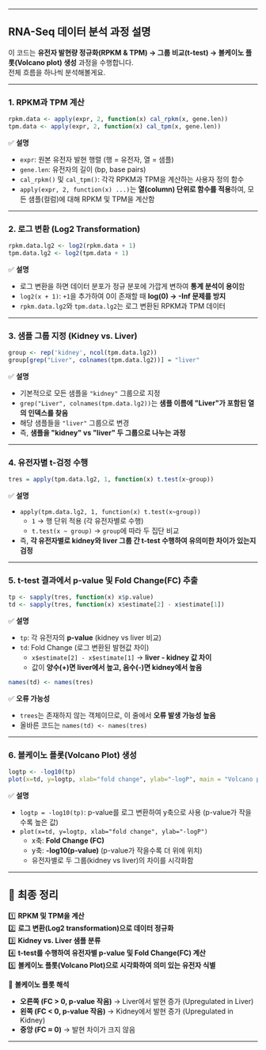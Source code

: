 ___
## **RNA-Seq 데이터 분석 과정 설명**

이 코드는 **유전자 발현량 정규화(RPKM & TPM) → 그룹 비교(t-test) → 볼케이노 플롯(Volcano plot) 생성** 과정을 수행합니다.  
전체 흐름을 하나씩 분석해볼게요.

---

### **1. RPKM과 TPM 계산**

```r
rpkm.data <- apply(expr, 2, function(x) cal_rpkm(x, gene.len))
tpm.data <- apply(expr, 2, function(x) cal_tpm(x, gene.len))
```

✅ **설명**

- `expr`: 원본 유전자 발현 행렬 (행 = 유전자, 열 = 샘플)
- `gene.len`: 유전자의 길이 (bp, base pairs)
- `cal_rpkm()` 및 `cal_tpm()`: 각각 RPKM과 TPM을 계산하는 사용자 정의 함수
- `apply(expr, 2, function(x) ...)`는 **열(column) 단위로 함수를 적용**하여, 모든 샘플(컬럼)에 대해 RPKM 및 TPM을 계산함

---

### **2. 로그 변환 (Log2 Transformation)**

```r
rpkm.data.lg2 <- log2(rpkm.data + 1)
tpm.data.lg2 <- log2(tpm.data + 1)
```

✅ **설명**

- 로그 변환을 하면 데이터 분포가 정규 분포에 가깝게 변하여 **통계 분석이 용이**함
- `log2(x + 1)`: `+1`을 추가하여 0이 존재할 때 **log(0) → -Inf 문제를 방지**
- `rpkm.data.lg2`와 `tpm.data.lg2`는 로그 변환된 RPKM과 TPM 데이터

---

### **3. 샘플 그룹 지정 (Kidney vs. Liver)**

```r
group <- rep('kidney', ncol(tpm.data.lg2))  
group[grep("Liver", colnames(tpm.data.lg2))] = "liver"
```

✅ **설명**

- 기본적으로 모든 샘플을 `"kidney"` 그룹으로 지정
- `grep("Liver", colnames(tpm.data.lg2))`는 **샘플 이름에 "Liver"가 포함된 열의 인덱스를 찾음**
- 해당 샘플들을 `"liver"` 그룹으로 변경
- 즉, **샘플을 "kidney" vs "liver" 두 그룹으로 나누는 과정**

---

### **4. 유전자별 t-검정 수행**

```r
tres = apply(tpm.data.lg2, 1, function(x) t.test(x~group))
```

✅ **설명**

- `apply(tpm.data.lg2, 1, function(x) t.test(x~group))`
    - `1` → 행 단위 적용 (각 유전자별로 수행)
    - `t.test(x ~ group)` → `group`에 따라 두 집단 비교
- 즉, **각 유전자별로 kidney와 liver 그룹 간 t-test 수행하여 유의미한 차이가 있는지 검정**

---

### **5. t-test 결과에서 p-value 및 Fold Change(FC) 추출**

```r
tp <- sapply(tres, function(x) x$p.value)
td <- sapply(tres, function(x) x$estimate[2] - x$estimate[1])
```

✅ **설명**

- `tp`: 각 유전자의 **p-value** (kidney vs liver 비교)
- `td`: Fold Change (로그 변환된 발현값 차이)
    - `x$estimate[2] - x$estimate[1]` → **liver - kidney 값 차이**
    - 값이 **양수(+)면 liver에서 높고, 음수(-)면 kidney에서 높음**

```r
names(td) <- names(tres)
```

✅ **오류 가능성**

- `trees`는 존재하지 않는 객체이므로, 이 줄에서 **오류 발생 가능성 높음**
- 올바른 코드는 `names(td) <- names(tres)`

---

### **6. 볼케이노 플롯(Volcano Plot) 생성**

```r
logtp <- -log10(tp)
plot(x=td, y=logtp, xlab="fold change", ylab="-logP", main = "Volcano plot of kidney vs. liver")
```

✅ **설명**

- `logtp = -log10(tp)`: p-value를 로그 변환하여 y축으로 사용 (p-value가 작을수록 높은 값)
- `plot(x=td, y=logtp, xlab="fold change", ylab="-logP")`
    - x축: **Fold Change (FC)**
    - y축: **-log10(p-value)** (p-value가 작을수록 더 위에 위치)
    - 유전자별로 두 그룹(kidney vs liver)의 차이를 시각화함

---

## **📌 최종 정리**

1️⃣ **RPKM 및 TPM을 계산**  
2️⃣ **로그 변환(Log2 transformation)으로 데이터 정규화**  
3️⃣ **Kidney vs. Liver 샘플 분류**  
4️⃣ **t-test를 수행하여 유전자별 p-value 및 Fold Change(FC) 계산**  
5️⃣ **볼케이노 플롯(Volcano Plot)으로 시각화하여 의미 있는 유전자 식별**

🚀 **볼케이노 플롯 해석**

- **오른쪽 (FC > 0, p-value 작음)** → Liver에서 발현 증가 (Upregulated in Liver)
- **왼쪽 (FC < 0, p-value 작음)** → Kidney에서 발현 증가 (Upregulated in Kidney)
- **중앙 (FC ≈ 0)** → 발현 차이가 크지 않음

---
